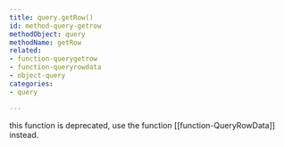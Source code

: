 ```yaml
---
title: query.getRow()
id: method-query-getrow
methodObject: query
methodName: getRow
related:
- function-querygetrow
- function-queryrowdata
- object-query
categories:
- query

---
```


this function is deprecated, use the function [[function-QueryRowData]] instead.
